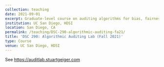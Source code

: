```yaml
---
collection: teaching
date: 2021-09-01
excerpt: Graduate-level course on auditing algorithms for bias, fairness, etc.
institution: UC San Diego, HDSI
location: San Diego, CA
permalink: /teaching/DSC-290-algorithmic-auditing-fa21/
title: 'DSC 290: Algorithmic Auditing Lab (Fall 2021)'
type: Course
venue: UC San Diego, HDSI
---
```


See https://auditlab.stuartgeiger.com